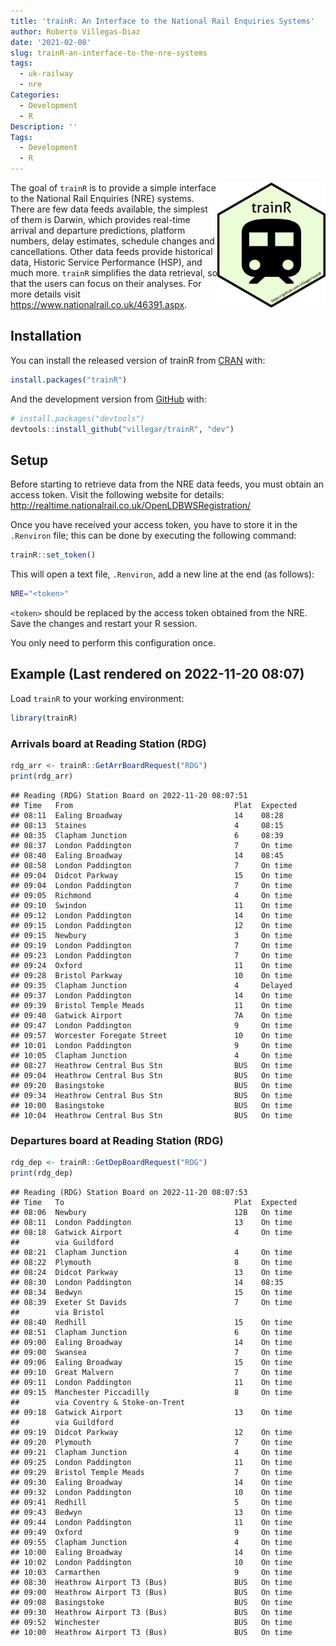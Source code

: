 ```yaml
---
title: 'trainR: An Interface to the National Rail Enquiries Systems'
author: Roberto Villegas-Diaz
date: '2021-02-08'
slug: trainR-an-interface-to-the-nre-systems
tags:
  - uk-railway
  - nre
Categories:
  - Development
  - R
Description: ''
Tags:
  - Development
  - R
---
```


<img src="https://raw.githubusercontent.com/villegar/trainR/main/inst/images/logo.png" alt="logo" align="right" height=200px/>

The goal of `trainR` is to provide a simple interface to the 
National Rail Enquiries (NRE) systems. There are few data feeds 
available, the simplest of them is Darwin, which provides real-time 
arrival and departure predictions, platform numbers, delay estimates, 
schedule changes and cancellations. Other data feeds provide historical 
data, Historic Service Performance (HSP), and much more. `trainR` 
simplifies the data retrieval, so that the users can focus on their 
analyses. For more details visit 
https://www.nationalrail.co.uk/46391.aspx.

## Installation

You can install the released version of trainR from [CRAN](https://CRAN.R-project.org) with:

``` r
install.packages("trainR")
```

And the development version from [GitHub](https://github.com/) with:

``` r
# install.packages("devtools")
devtools::install_github("villegar/trainR", "dev")
```

## Setup
Before starting to retrieve data from the NRE data feeds, you must obtain an access token. 
Visit the following website for details: http://realtime.nationalrail.co.uk/OpenLDBWSRegistration/

Once you have received your access token, you have to store it in the `.Renviron` file; this can be 
done by executing the following command:


```r
trainR::set_token()
```

This will open a text file, `.Renviron`, add a new line at the end (as follows):

```bash
NRE="<token>"
```

`<token>` should be replaced by the access token obtained from the NRE. Save the changes and restart 
your R session.

You only need to perform this configuration once.

## Example (Last rendered on 2022-11-20 08:07)

Load `trainR` to your working environment:

```r
library(trainR)
```

### Arrivals board at Reading Station (RDG)


```r
rdg_arr <- trainR::GetArrBoardRequest("RDG")
print(rdg_arr)
```

```
## Reading (RDG) Station Board on 2022-11-20 08:07:51
## Time   From                                    Plat  Expected
## 08:11  Ealing Broadway                         14    08:28
## 08:13  Staines                                 4     08:15
## 08:35  Clapham Junction                        6     08:39
## 08:37  London Paddington                       7     On time
## 08:40  Ealing Broadway                         14    08:45
## 08:58  London Paddington                       7     On time
## 09:04  Didcot Parkway                          15    On time
## 09:04  London Paddington                       7     On time
## 09:05  Richmond                                4     On time
## 09:10  Swindon                                 11    On time
## 09:12  London Paddington                       14    On time
## 09:15  London Paddington                       12    On time
## 09:15  Newbury                                 3     On time
## 09:19  London Paddington                       7     On time
## 09:23  London Paddington                       7     On time
## 09:24  Oxford                                  11    On time
## 09:28  Bristol Parkway                         10    On time
## 09:35  Clapham Junction                        4     Delayed
## 09:37  London Paddington                       14    On time
## 09:39  Bristol Temple Meads                    11    On time
## 09:40  Gatwick Airport                         7A    On time
## 09:47  London Paddington                       9     On time
## 09:57  Worcester Foregate Street               10    On time
## 10:01  London Paddington                       9     On time
## 10:05  Clapham Junction                        4     On time
## 08:27  Heathrow Central Bus Stn                BUS   On time
## 09:04  Heathrow Central Bus Stn                BUS   On time
## 09:20  Basingstoke                             BUS   On time
## 09:34  Heathrow Central Bus Stn                BUS   On time
## 10:00  Basingstoke                             BUS   On time
## 10:04  Heathrow Central Bus Stn                BUS   On time
```

### Departures board at Reading Station (RDG)


```r
rdg_dep <- trainR::GetDepBoardRequest("RDG")
print(rdg_dep)
```

```
## Reading (RDG) Station Board on 2022-11-20 08:07:53
## Time   To                                      Plat  Expected
## 08:06  Newbury                                 12B   On time
## 08:11  London Paddington                       13    On time
## 08:18  Gatwick Airport                         4     On time
##        via Guildford                           
## 08:21  Clapham Junction                        4     On time
## 08:22  Plymouth                                8     On time
## 08:24  Didcot Parkway                          13    On time
## 08:30  London Paddington                       14    08:35
## 08:34  Bedwyn                                  15    On time
## 08:39  Exeter St Davids                        7     On time
##        via Bristol                             
## 08:40  Redhill                                 15    On time
## 08:51  Clapham Junction                        6     On time
## 09:00  Ealing Broadway                         14    On time
## 09:00  Swansea                                 7     On time
## 09:06  Ealing Broadway                         15    On time
## 09:10  Great Malvern                           7     On time
## 09:11  London Paddington                       11    On time
## 09:15  Manchester Piccadilly                   8     On time
##        via Coventry & Stoke-on-Trent           
## 09:18  Gatwick Airport                         13    On time
##        via Guildford                           
## 09:19  Didcot Parkway                          12    On time
## 09:20  Plymouth                                7     On time
## 09:21  Clapham Junction                        4     On time
## 09:25  London Paddington                       11    On time
## 09:29  Bristol Temple Meads                    7     On time
## 09:30  Ealing Broadway                         14    On time
## 09:32  London Paddington                       10    On time
## 09:41  Redhill                                 5     On time
## 09:43  Bedwyn                                  13    On time
## 09:44  London Paddington                       11    On time
## 09:49  Oxford                                  9     On time
## 09:55  Clapham Junction                        4     On time
## 10:00  Ealing Broadway                         14    On time
## 10:02  London Paddington                       10    On time
## 10:03  Carmarthen                              9     On time
## 08:30  Heathrow Airport T3 (Bus)               BUS   On time
## 09:00  Heathrow Airport T3 (Bus)               BUS   On time
## 09:08  Basingstoke                             BUS   On time
## 09:30  Heathrow Airport T3 (Bus)               BUS   On time
## 09:52  Winchester                              BUS   On time
## 10:00  Heathrow Airport T3 (Bus)               BUS   On time
```
